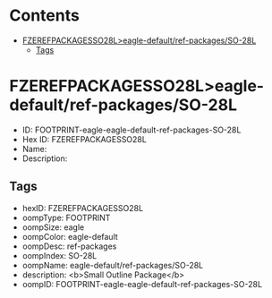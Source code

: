 



Contents
========

* [FZEREFPACKAGESSO28L>eagle-default/ref-packages/SO-28L](#fzerefpackagesso28leagle-defaultref-packagesso-28l)
	* [Tags](#tags)

# FZEREFPACKAGESSO28L>eagle-default/ref-packages/SO-28L

- ID: FOOTPRINT-eagle-eagle-default-ref-packages-SO-28L
- Hex ID: FZEREFPACKAGESSO28L
- Name: 
- Description: 

## Tags

- hexID: FZEREFPACKAGESSO28L
- oompType: FOOTPRINT
- oompSize: eagle
- oompColor: eagle-default
- oompDesc: ref-packages
- oompIndex: SO-28L
- oompName: eagle-default/ref-packages/SO-28L
- description: &lt;b&gt;Small Outline Package&lt;/b&gt;
- oompID: FOOTPRINT-eagle-eagle-default-ref-packages-SO-28L
